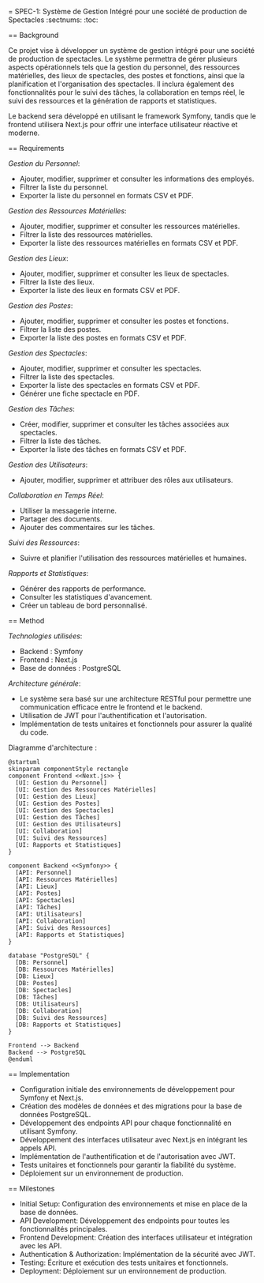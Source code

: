 = SPEC-1: Système de Gestion Intégré pour une société de production de Spectacles
:sectnums:
:toc:

== Background

Ce projet vise à développer un système de gestion intégré pour une société de production de spectacles. Le système permettra de gérer plusieurs aspects opérationnels tels que la gestion du personnel, des ressources matérielles, des lieux de spectacles, des postes et fonctions, ainsi que la planification et l'organisation des spectacles. Il inclura également des fonctionnalités pour le suivi des tâches, la collaboration en temps réel, le suivi des ressources et la génération de rapports et statistiques.

Le backend sera développé en utilisant le framework Symfony, tandis que le frontend utilisera Next.js pour offrir une interface utilisateur réactive et moderne.

== Requirements

_Gestion du Personnel_:

- Ajouter, modifier, supprimer et consulter les informations des employés.
- Filtrer la liste du personnel.
- Exporter la liste du personnel en formats CSV et PDF.

_Gestion des Ressources Matérielles_:

- Ajouter, modifier, supprimer et consulter les ressources matérielles.
- Filtrer la liste des ressources matérielles.
- Exporter la liste des ressources matérielles en formats CSV et PDF.

_Gestion des Lieux_:

- Ajouter, modifier, supprimer et consulter les lieux de spectacles.
- Filtrer la liste des lieux.
- Exporter la liste des lieux en formats CSV et PDF.

_Gestion des Postes_:

- Ajouter, modifier, supprimer et consulter les postes et fonctions.
- Filtrer la liste des postes.
- Exporter la liste des postes en formats CSV et PDF.

_Gestion des Spectacles_:

- Ajouter, modifier, supprimer et consulter les spectacles.
- Filtrer la liste des spectacles.
- Exporter la liste des spectacles en formats CSV et PDF.
- Générer une fiche spectacle en PDF.

_Gestion des Tâches_:

- Créer, modifier, supprimer et consulter les tâches associées aux spectacles.
- Filtrer la liste des tâches.
- Exporter la liste des tâches en formats CSV et PDF.

_Gestion des Utilisateurs_:

- Ajouter, modifier, supprimer et attribuer des rôles aux utilisateurs.

_Collaboration en Temps Réel_:

- Utiliser la messagerie interne.
- Partager des documents.
- Ajouter des commentaires sur les tâches.

_Suivi des Ressources_:

- Suivre et planifier l'utilisation des ressources matérielles et humaines.

_Rapports et Statistiques_:

- Générer des rapports de performance.
- Consulter les statistiques d'avancement.
- Créer un tableau de bord personnalisé.

== Method

_Technologies utilisées_:

- Backend : Symfony
- Frontend : Next.js
- Base de données : PostgreSQL

_Architecture générale_:

- Le système sera basé sur une architecture RESTful pour permettre une communication efficace entre le frontend et le backend.
- Utilisation de JWT pour l'authentification et l'autorisation.
- Implémentation de tests unitaires et fonctionnels pour assurer la qualité du code.

Diagramme d'architecture :

```plantuml
@startuml
skinparam componentStyle rectangle
component Frontend <<Next.js>> {
  [UI: Gestion du Personnel]
  [UI: Gestion des Ressources Matérielles]
  [UI: Gestion des Lieux]
  [UI: Gestion des Postes]
  [UI: Gestion des Spectacles]
  [UI: Gestion des Tâches]
  [UI: Gestion des Utilisateurs]
  [UI: Collaboration]
  [UI: Suivi des Ressources]
  [UI: Rapports et Statistiques]
}

component Backend <<Symfony>> {
  [API: Personnel]
  [API: Ressources Matérielles]
  [API: Lieux]
  [API: Postes]
  [API: Spectacles]
  [API: Tâches]
  [API: Utilisateurs]
  [API: Collaboration]
  [API: Suivi des Ressources]
  [API: Rapports et Statistiques]
}

database "PostgreSQL" {
  [DB: Personnel]
  [DB: Ressources Matérielles]
  [DB: Lieux]
  [DB: Postes]
  [DB: Spectacles]
  [DB: Tâches]
  [DB: Utilisateurs]
  [DB: Collaboration]
  [DB: Suivi des Ressources]
  [DB: Rapports et Statistiques]
}

Frontend --> Backend
Backend --> PostgreSQL
@enduml
```

== Implementation

- Configuration initiale des environnements de développement pour Symfony et Next.js.
- Création des modèles de données et des migrations pour la base de données PostgreSQL.
- Développement des endpoints API pour chaque fonctionnalité en utilisant Symfony.
- Développement des interfaces utilisateur avec Next.js en intégrant les appels API.
- Implémentation de l'authentification et de l'autorisation avec JWT.
- Tests unitaires et fonctionnels pour garantir la fiabilité du système.
- Déploiement sur un environnement de production.

== Milestones

- Initial Setup: Configuration des environnements et mise en place de la base de données.
- API Development: Développement des endpoints pour toutes les fonctionnalités principales.
- Frontend Development: Création des interfaces utilisateur et intégration avec les API.
- Authentication & Authorization: Implémentation de la sécurité avec JWT.
- Testing: Écriture et exécution des tests unitaires et fonctionnels.
- Deployment: Déploiement sur un environnement de production.
